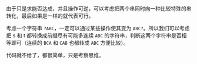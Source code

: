 由于只是求能否达成，并且操作可逆，可以考虑把两个串同时向一种比较特殊的串转化，最后如果是一样的就代表可行。

考虑一个字符串 `?ABC`，一定可以通过某些操作使其变为 `ABC?`。所以我们可以考虑把 s 和 t 都转换成前缀尽有可能多连续 `ABC` 的字符串，判断这两个字符串是否相等即可（连续的 `BCA` 和 `CAB` 也都转成 `ABC` 方便比较）。

代码就不给了，都很简单，只是考察思维。